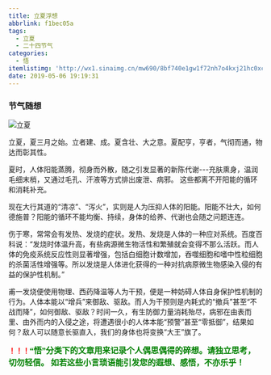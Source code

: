 ```yaml
---
title: 立夏浮想
abbrlink: f1bec05a
tags:
  - 立夏
  - 二十四节气
categories:
  - 悟
itemlistimg: 'http://wx1.sinaimg.cn/mw690/8bf740e1gw1f72nh7o4kxj21hc0xc7wh.jpg'
date: 2019-05-06 19:19:31
---
```


### 节气随想
![立夏](http://wx1.sinaimg.cn/mw690/8bf740e1gw1f72nh7o4kxj21hc0xc7wh.jpg)

立夏，夏三月之始。立者建、成。夏含壮、大之意。夏配亨，亨者，气彻而通，物达而彰其性。

夏时，人体阳能蒸腾，彻身而外散，随之引发显著的新陈代谢---充肤熏身，温润毛细末梢，又通过毛孔、汗液等方式排出废泄、病邪。
这些都离不开阳能的循环和消耗补充。

现在大行其道的“清凉”、“泻火”，实则是人为压抑人体的阳能。阳能不壮大，如何德施普？阳能的循环不能均衡、持续，身体的给养、代谢也会随之问题连连。

伤于寒，常常会有发热、发烧的症状。发热、发烧是人体的一种应对系统。百度百科说：“发烧时体温升高，有些病源微生物活性和繁殖就会变得不那么活跃。而人体的免疫系统反应性则显著增强，包括白细胞计数增加，吞噬细胞和嗜中性粒细胞的杀菌活性增强等。所以发烧是人体进化获得的一种对抗病原微生物感染入侵的有益的保护性机制。”

甫一发烧便使用物理、西药降温等人为干预，便是一种妨碍人体自身保护性机制的行为。人体本能以“增兵”来御敌、驱敌。而人为干预则是内耗式的“撤兵”甚至“不战而降”，如何御敌、驱敌？时间一久，有生防御力量消耗殆尽，病邪在由表而里、由外而内的入侵之途，将遭遇很小的人体本能“预警”甚至“零抵御”，结果如何？敌人可以随意长驱直入，我们的身体也将变换“大王”旗了。



**<font color=red>！！！</font><font color=green face=微软雅黑 size=3>“悟”分类下的文章用来记录个人偶思偶得的碎想。请独立思考，切勿轻信。 如若这些小言琐语能引发您的遐想、感悟，不亦乐乎！</font>**
